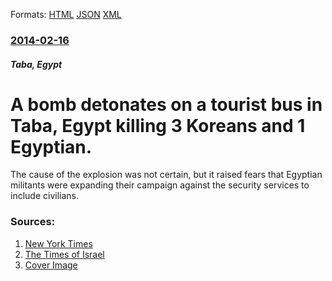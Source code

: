 
Formats: [HTML](/news/2014/02/16/a-bomb-detonates-on-a-tourist-bus-in-taba-egypt-killing-3-koreans-and-1-egyptian.html)  [JSON](/news/2014/02/16/a-bomb-detonates-on-a-tourist-bus-in-taba-egypt-killing-3-koreans-and-1-egyptian.json)  [XML](/news/2014/02/16/a-bomb-detonates-on-a-tourist-bus-in-taba-egypt-killing-3-koreans-and-1-egyptian.xml)  

### [2014-02-16](/news/2014/02/16/index.md)

##### Taba, Egypt
# A bomb detonates on a tourist bus in Taba, Egypt killing 3 Koreans and 1 Egyptian. 

The cause of the explosion was not certain, but it raised fears that Egyptian militants were expanding their campaign against the security services to include civilians.


### Sources:

1. [New York Times](https://www.nytimes.com/2014/02/17/world/middleeast/bus-bombing-kills-tourists-in-sinai-egypt.html?partner=rss&emc=rss)
2. [The Times of Israel](http://www.timesofisrael.com/explosion-reported-at-taba-border-crossing-in-egypt)
2. [Cover Image](https://static01.nyt.com/images/2014/02/17/world/17sinai1/17sinai1-videoSixteenByNine1050.jpg)
